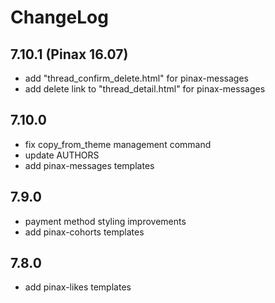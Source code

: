 # ChangeLog

## 7.10.1 (Pinax 16.07)

 - add "thread_confirm_delete.html" for pinax-messages
 - add delete link to "thread_detail.html" for pinax-messages

## 7.10.0

 - fix copy_from_theme management command
 - update AUTHORS
 - add pinax-messages templates

## 7.9.0

 - payment method styling improvements
 - add pinax-cohorts templates

## 7.8.0

 - add pinax-likes templates